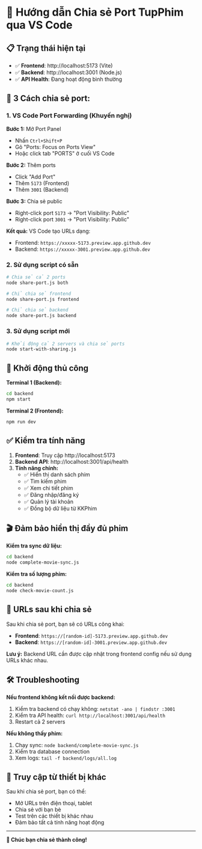 # 🚀 Hướng dẫn Chia sẻ Port TupPhim qua VS Code

## 📋 Trạng thái hiện tại
- ✅ **Frontend**: http://localhost:5173 (Vite)
- ✅ **Backend**: http://localhost:3001 (Node.js)
- ✅ **API Health**: Đang hoạt động bình thường

## 🎯 3 Cách chia sẻ port:

### 1. VS Code Port Forwarding (Khuyến nghị)

**Bước 1:** Mở Port Panel
- Nhấn `Ctrl+Shift+P`
- Gõ "Ports: Focus on Ports View"
- Hoặc click tab "PORTS" ở cuối VS Code

**Bước 2:** Thêm ports
- Click "Add Port"
- Thêm `5173` (Frontend)
- Thêm `3001` (Backend)

**Bước 3:** Chia sẻ public
- Right-click port `5173` → "Port Visibility: Public"
- Right-click port `3001` → "Port Visibility: Public"

**Kết quả:** VS Code tạo URLs dạng:
- Frontend: `https://xxxxx-5173.preview.app.github.dev`
- Backend: `https://xxxxx-3001.preview.app.github.dev`

### 2. Sử dụng script có sẵn

```bash
# Chia sẻ cả 2 ports
node share-port.js both

# Chỉ chia sẻ frontend
node share-port.js frontend

# Chỉ chia sẻ backend  
node share-port.js backend
```

### 3. Sử dụng script mới

```bash
# Khởi động cả 2 servers và chia sẻ ports
node start-with-sharing.js
```

## 🔧 Khởi động thủ công

**Terminal 1 (Backend):**
```bash
cd backend
npm start
```

**Terminal 2 (Frontend):**
```bash
npm run dev
```

## ✅ Kiểm tra tính năng

1. **Frontend**: Truy cập http://localhost:5173
2. **Backend API**: http://localhost:3001/api/health
3. **Tính năng chính:**
   - ✅ Hiển thị danh sách phim
   - ✅ Tìm kiếm phim
   - ✅ Xem chi tiết phim
   - ✅ Đăng nhập/đăng ký
   - ✅ Quản lý tài khoản
   - ✅ Đồng bộ dữ liệu từ KKPhim

## 🎬 Đảm bảo hiển thị đầy đủ phim

**Kiểm tra sync dữ liệu:**
```bash
cd backend
node complete-movie-sync.js
```

**Kiểm tra số lượng phim:**
```bash
cd backend
node check-movie-count.js
```

## 🔗 URLs sau khi chia sẻ

Sau khi chia sẻ port, bạn sẽ có URLs công khai:
- **Frontend**: `https://[random-id]-5173.preview.app.github.dev`
- **Backend**: `https://[random-id]-3001.preview.app.github.dev`

**Lưu ý:** Backend URL cần được cập nhật trong frontend config nếu sử dụng URLs khác nhau.

## 🛠️ Troubleshooting

**Nếu frontend không kết nối được backend:**
1. Kiểm tra backend có chạy không: `netstat -ano | findstr :3001`
2. Kiểm tra API health: `curl http://localhost:3001/api/health`
3. Restart cả 2 servers

**Nếu không thấy phim:**
1. Chạy sync: `node backend/complete-movie-sync.js`
2. Kiểm tra database connection
3. Xem logs: `tail -f backend/logs/all.log`

## 📱 Truy cập từ thiết bị khác

Sau khi chia sẻ port, bạn có thể:
- Mở URLs trên điện thoại, tablet
- Chia sẻ với bạn bè
- Test trên các thiết bị khác nhau
- Đảm bảo tất cả tính năng hoạt động

---
**🎉 Chúc bạn chia sẻ thành công!**

